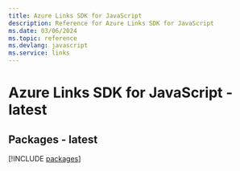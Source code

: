 ```yaml
---
title: Azure Links SDK for JavaScript
description: Reference for Azure Links SDK for JavaScript
ms.date: 03/06/2024
ms.topic: reference
ms.devlang: javascript
ms.service: links
---
```

# Azure Links SDK for JavaScript - latest
## Packages - latest
[!INCLUDE [packages](links-index.md)]
